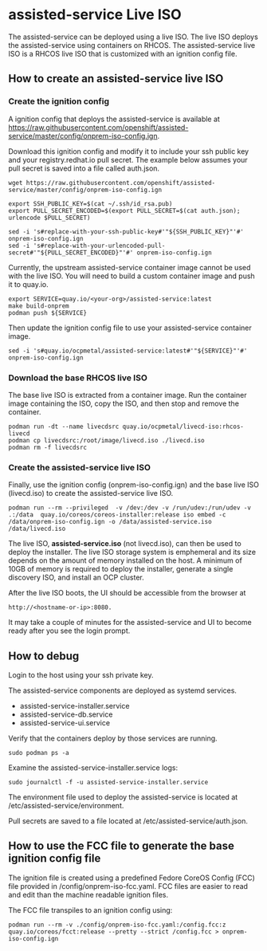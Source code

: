 # assisted-service Live ISO

The assisted-service can be deployed using a live ISO. The live ISO deploys the assisted-service
using containers on RHCOS. The assisted-service live ISO is a RHCOS live ISO that is customized with an ignition config file.

## How to create an assisted-service live ISO

### Create the ignition config

A ignition config that deploys the assisted-service is available at 
https://raw.githubusercontent.com/openshift/assisted-service/master/config/onprem-iso-config.ign.

Download this ignition config and modify it to include your ssh public key and your registry.redhat.io pull secret. The example below assumes your pull secret is saved into a file called auth.json.

````
wget https://raw.githubusercontent.com/openshift/assisted-service/master/config/onprem-iso-config.ign

export SSH_PUBLIC_KEY=$(cat ~/.ssh/id_rsa.pub)
export PULL_SECRET_ENCODED=$(export PULL_SECRET=$(cat auth.json); urlencode $PULL_SECRET)

sed -i 's#replace-with-your-ssh-public-key#'"${SSH_PUBLIC_KEY}"'#' onprem-iso-config.ign
sed -i 's#replace-with-your-urlencoded-pull-secret#'"${PULL_SECRET_ENCODED}"'#' onprem-iso-config.ign
````

Currently, the upstream assisted-service container image cannot be used with the live ISO. You will 
need to build a custom container image and push it to quay.io.

````
export SERVICE=quay.io/<your-org>/assisted-service:latest
make build-onprem
podman push ${SERVICE}
````

Then update the ignition config file to use your assisted-service container image.

````
sed -i 's#quay.io/ocpmetal/assisted-service:latest#'"${SERVICE}"'#' onprem-iso-config.ign
````

### Download the base RHCOS live ISO

The base live ISO is extracted from a container image. Run the container
image containing the ISO, copy the ISO, and then stop and remove the container. 

````
podman run -dt --name livecdsrc quay.io/ocpmetal/livecd-iso:rhcos-livecd
podman cp livecdsrc:/root/image/livecd.iso ./livecd.iso
podman rm -f livecdsrc
````

### Create the assisted-service live ISO

Finally, use the ignition config (onprem-iso-config.ign) and the base live ISO (livecd.iso) to
create the assisted-service live ISO.

````
podman run --rm --privileged  -v /dev:/dev -v /run/udev:/run/udev -v .:/data  quay.io/coreos/coreos-installer:release iso embed -c /data/onprem-iso-config.ign -o /data/assisted-service.iso /data/livecd.iso
````

The live ISO, **assisted-service.iso** (not livecd.iso), can then be used to deploy the installer. The live ISO storage system is emphemeral and its size depends on the amount of memory installed on the host. A minimum of 10GB of memory is required to deploy the installer, generate a single discovery ISO, and install an OCP cluster.

After the live ISO boots, the UI should be accessible from the browser at

````
http://<hostname-or-ip>:8080. 
````

It may take a couple of minutes for the assisted-service and UI to become ready after you see the login prompt.

## How to debug

Login to the host using your ssh private key.

The assisted-service components are deployed as systemd services.
* assisted-service-installer.service
* assisted-service-db.service
* assisted-service-ui.service

Verify that the containers deploy by those services are running.

````
sudo podman ps -a
````

Examine the assisted-service-installer.service logs:

````
sudo journalctl -f -u assisted-service-installer.service
````

The environment file used to deploy the assisted-service is located at /etc/assisted-service/environment.

Pull secrets are saved to a file located at /etc/assisted-service/auth.json.

## How to use the FCC file to generate the base ignition config file

The ignition file is created using a predefined Fedore CoreOS Config (FCC) file provided in /config/onprem-iso-fcc.yaml. FCC files are easier to read and edit than the machine readable ignition files.

The FCC file transpiles to an ignition config using:

````
podman run --rm -v ./config/onprem-iso-fcc.yaml:/config.fcc:z quay.io/coreos/fcct:release --pretty --strict /config.fcc > onprem-iso-config.ign
````